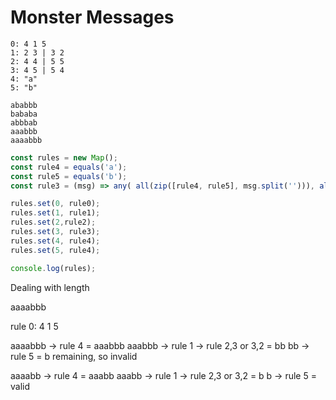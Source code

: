 # Monster Messages

```
0: 4 1 5
1: 2 3 | 3 2
2: 4 4 | 5 5
3: 4 5 | 5 4
4: "a"
5: "b"

ababbb
bababa
abbbab
aaabbb
aaaabbb
```

```typescript
const rules = new Map();
const rule4 = equals('a');
const rule5 = equals('b');
const rule3 = (msg) => any( all(zip([rule4, rule5], msg.split(''))), all(zip([rule5, rule4], msg.split('))) );

rules.set(0, rule0);
rules.set(1, rule1);
rules.set(2,rule2);
rules.set(3, rule3);
rules.set(4, rule4);
rules.set(5, rule4);

console.log(rules);
```

Dealing with length

aaaabbb

rule 0: 4 1 5

aaaabbb -> rule 4 = aaabbb
aaabbb -> rule 1 -> rule 2,3 or 3,2 = bb
bb -> rule 5 = b remaining, so invalid

aaaabb -> rule 4 = aaabb
aaabb -> rule 1 -> rule 2,3 or 3,2 = b
b -> rule 5 = valid
